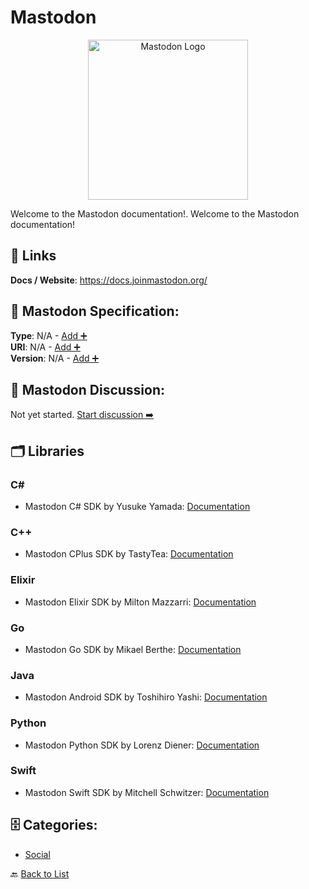 # Mastodon
<p align="center">
    <img width="256" src="https://raw.githubusercontent.com/apis-list/apis-list/main/apis/mastodon/logo_256x256.png" alt="Mastodon Logo"/>
</p>
Welcome to the Mastodon documentation!.  Welcome to the Mastodon documentation!

##  🔗 Links
**Docs / Website**: https://docs.joinmastodon.org/

## 🧬 Mastodon Specification:
**Type**: N/A - [Add ➕](https://github.com/apis-list/apis-list/edit/main/apis.yaml#L12148)  
**URI**: N/A - [Add ➕](https://github.com/apis-list/apis-list/edit/main/apis.yaml#L12148)  
**Version**: N/A - [Add ➕](https://github.com/apis-list/apis-list/edit/main/apis.yaml#L12148)

## 💬 Mastodon Discussion:
Not yet started. [Start discussion ➡️](https://github.com/apis-list/apis-list/discussions/new)

## 🗂️ Libraries
### C#
- Mastodon C# SDK by Yusuke Yamada: [Documentation](https://github.com/yamachu/Mastodot)
### C++
- Mastodon CPlus SDK by TastyTea: [Documentation](https://github.com/tastytea/mastodon-cpp)
### Elixir
- Mastodon Elixir SDK by Milton Mazzarri: [Documentation](https://github.com/milmazz/hunter)
### Go
-  Mastodon Go SDK by Mikael Berthe: [Documentation](https://github.com/McKael/madon)
### Java
- Mastodon Android SDK by Toshihiro Yashi: [Documentation](https://github.com/sys1yagi/mastodon4j)
### Python
-  Mastodon Python SDK by Lorenz Diener: [Documentation](https://github.com/halcy/Mastodon.py)
### Swift
-  Mastodon Swift SDK by Mitchell Schwitzer: [Documentation](https://github.com/schwitzerm/scaladon)


## 🗄️ Categories:
- [Social](https://github.com/apis-list/apis-list#social-)

🔙  [Back to List](https://github.com/apis-list/apis-list)
